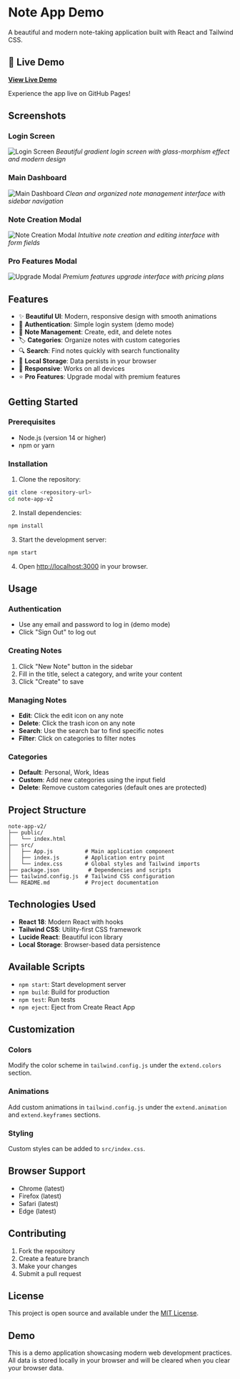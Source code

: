 # Note App Demo

A beautiful and modern note-taking application built with React and Tailwind CSS.

## 🚀 Live Demo

**[View Live Demo](https://mutlukurt.github.io/note-taking-app-v2/)**

Experience the app live on GitHub Pages!

## Screenshots

### Login Screen
![Login Screen](screenshots/01-login-screen.png)
*Beautiful gradient login screen with glass-morphism effect and modern design*

### Main Dashboard
![Main Dashboard](screenshots/02-main-dashboard.png)
*Clean and organized note management interface with sidebar navigation*

### Note Creation Modal
![Note Creation Modal](screenshots/03-note-creation-modal.png)
*Intuitive note creation and editing interface with form fields*

### Pro Features Modal
![Upgrade Modal](screenshots/04-upgrade-modal.png)
*Premium features upgrade interface with pricing plans*

## Features

- ✨ **Beautiful UI**: Modern, responsive design with smooth animations
- 🔐 **Authentication**: Simple login system (demo mode)
- 📝 **Note Management**: Create, edit, and delete notes
- 🏷️ **Categories**: Organize notes with custom categories
- 🔍 **Search**: Find notes quickly with search functionality
- 💾 **Local Storage**: Data persists in your browser
- 📱 **Responsive**: Works on all devices
- ⭐ **Pro Features**: Upgrade modal with premium features

## Getting Started

### Prerequisites

- Node.js (version 14 or higher)
- npm or yarn

### Installation

1. Clone the repository:
```bash
git clone <repository-url>
cd note-app-v2
```

2. Install dependencies:
```bash
npm install
```

3. Start the development server:
```bash
npm start
```

4. Open [http://localhost:3000](http://localhost:3000) in your browser.

## Usage

### Authentication
- Use any email and password to log in (demo mode)
- Click "Sign Out" to log out

### Creating Notes
1. Click "New Note" button in the sidebar
2. Fill in the title, select a category, and write your content
3. Click "Create" to save

### Managing Notes
- **Edit**: Click the edit icon on any note
- **Delete**: Click the trash icon on any note
- **Search**: Use the search bar to find specific notes
- **Filter**: Click on categories to filter notes

### Categories
- **Default**: Personal, Work, Ideas
- **Custom**: Add new categories using the input field
- **Delete**: Remove custom categories (default ones are protected)

## Project Structure

```
note-app-v2/
├── public/
│   └── index.html
├── src/
│   ├── App.js          # Main application component
│   ├── index.js        # Application entry point
│   └── index.css       # Global styles and Tailwind imports
├── package.json         # Dependencies and scripts
├── tailwind.config.js  # Tailwind CSS configuration
└── README.md           # Project documentation
```

## Technologies Used

- **React 18**: Modern React with hooks
- **Tailwind CSS**: Utility-first CSS framework
- **Lucide React**: Beautiful icon library
- **Local Storage**: Browser-based data persistence

## Available Scripts

- `npm start`: Start development server
- `npm build`: Build for production
- `npm test`: Run tests
- `npm eject`: Eject from Create React App

## Customization

### Colors
Modify the color scheme in `tailwind.config.js` under the `extend.colors` section.

### Animations
Add custom animations in `tailwind.config.js` under the `extend.animation` and `extend.keyframes` sections.

### Styling
Custom styles can be added to `src/index.css`.

## Browser Support

- Chrome (latest)
- Firefox (latest)
- Safari (latest)
- Edge (latest)

## Contributing

1. Fork the repository
2. Create a feature branch
3. Make your changes
4. Submit a pull request

## License

This project is open source and available under the [MIT License](LICENSE).

## Demo

This is a demo application showcasing modern web development practices. All data is stored locally in your browser and will be cleared when you clear your browser data.
